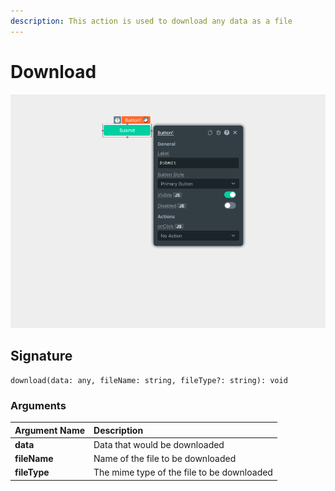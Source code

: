 ```yaml
---
description: This action is used to download any data as a file
---
```


# Download

![Click to expand](../.gitbook/assets/download.gif)

## Signature

```text
download(data: any, fileName: string, fileType?: string): void
```

### Arguments

| **Argument Name** | **Description** |
| :--- | :--- |
| **data** | Data that would be downloaded |
| **fileName** | Name of the file to be downloaded |
| **fileType** | The mime type of the file to be downloaded |

